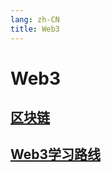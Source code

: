 ```yaml
---
lang: zh-CN
title: Web3
---
```

# Web3

## [区块链](../Web3/blockchain.md)
## [Web3学习路线](../Web3/learnroute.md)